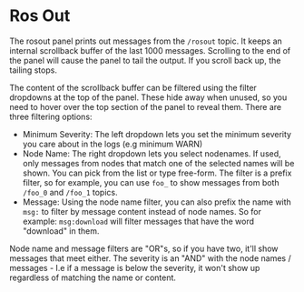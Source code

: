 # Ros Out

The rosout panel prints out messages from the `/rosout` topic.  It keeps an internal scrollback buffer of the last 1000 messages.  Scrolling to the end of the panel will cause the panel to tail the output.  If you scroll back up, the tailing stops.

The content of the scrollback buffer can be filtered using the filter dropdowns at the top of the panel. These hide away when unused, so you need to hover over the top section of the panel to reveal them. There are three filtering options:
 - Minimum Severity: The left dropdown lets you set the minimum severity you care about in the logs (e.g minimum WARN)
 - Node Name: The right dropdown lets you select nodenames. If used, only messages from nodes that match one of the selected names will be shown. You can pick from the list or type free-form. The filter is a prefix filter, so for example, you can use `foo_` to show messages from both `/foo_0` and `/foo_1` topics.
 - Message: Using the node name filter, you can also prefix the name with `msg:` to filter by message content instead of node names. So for example: `msg:download` will filter messages that have the word "download" in them.

 Node name and message filters are "OR"s, so if you have two, it'll show messages that meet either. The severity is an "AND" with the node names / messages - I.e if a message is below the severity, it won't show up regardless of matching the name or content.
